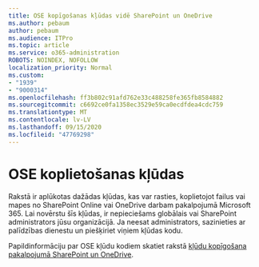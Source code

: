 ```yaml
---
title: OSE kopīgošanas kļūdas vidē SharePoint un OneDrive
ms.author: pebaum
author: pebaum
ms.audience: ITPro
ms.topic: article
ms.service: o365-administration
ROBOTS: NOINDEX, NOFOLLOW
localization_priority: Normal
ms.custom:
- "1939"
- "9000314"
ms.openlocfilehash: ff3b802c91afd762e33c488258fe365fb8584882
ms.sourcegitcommit: c6692ce0fa1358ec3529e59ca0ecdfdea4cdc759
ms.translationtype: MT
ms.contentlocale: lv-LV
ms.lasthandoff: 09/15/2020
ms.locfileid: "47769298"
---
```

# <a name="ose-sharing-errors"></a>OSE koplietošanas kļūdas

Rakstā ir aplūkotas dažādas kļūdas, kas var rasties, koplietojot failus vai mapes no SharePoint Online vai OneDrive darbam pakalpojumā Microsoft 365. Lai novērstu šīs kļūdas, ir nepieciešams globālais vai SharePoint administrators jūsu organizācijā. Ja neesat administrators, sazinieties ar palīdzības dienestu un piešķiriet viņiem kļūdas kodu.

Papildinformāciju par OSE kļūdu kodiem skatiet rakstā [kļūdu kopīgošana pakalpojumā SharePoint un OneDrive](https://docs.microsoft.com/sharepoint/sharepoint-onedrive-error-message).
